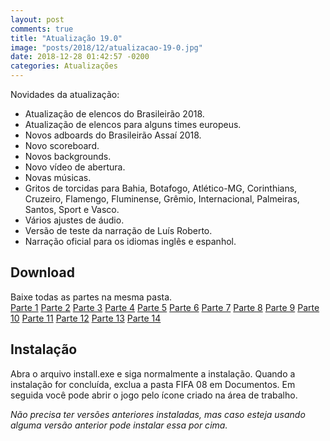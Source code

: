 ```yaml
---
layout: post
comments: true
title: "Atualização 19.0"
image: "posts/2018/12/atualizacao-19-0.jpg"
date: 2018-12-28 01:42:57 -0200
categories: Atualizações
---
```


Novidades da atualização:
- Atualização de elencos do Brasileirão 2018.
- Atualização de elencos para alguns times europeus.
- Novos adboards do Brasileirão Assaí 2018.
- Novo scoreboard.
- Novos backgrounds.
- Novo vídeo de abertura.
- Novas músicas.
- Gritos de torcidas para Bahia, Botafogo, Atlético-MG, Corinthians, Cruzeiro, Flamengo, Fluminense, Grêmio, Internacional, Palmeiras, Santos, Sport e Vasco.
- Vários ajustes de áudio.
- Versão de teste da narração de Luís Roberto.
- Narração oficial para os idiomas inglês e espanhol.
<h2>Download</h2>
Baixe todas as partes na mesma pasta.
<div class="download">
  <a class="download-button" href="http://bit.ly/2AeutDh" data-filesize="300 MB">Parte 1</a>
  <a class="download-button" href="http://bit.ly/2RhzkNP" data-filesize="300 MB">Parte 2</a>
  <a class="download-button" href="http://bit.ly/2GEwEFR" data-filesize="300 MB">Parte 3</a>
  <a class="download-button" href="http://bit.ly/2Q5ZNJA" data-filesize="300 MB">Parte 4</a>
  <a class="download-button" href="http://bit.ly/2QU2Ee6" data-filesize="300 MB">Parte 5</a>
  <a class="download-button" href="http://bit.ly/2Q5ZOx8" data-filesize="300 MB">Parte 6</a>
  <a class="download-button" href="http://bit.ly/2rUs8ce" data-filesize="300 MB">Parte 7</a>
  <a class="download-button" href="http://bit.ly/2ShVnkR" data-filesize="300 MB">Parte 8</a>
  <a class="download-button" href="http://bit.ly/2AiMEYR" data-filesize="300 MB">Parte 9</a>
  <a class="download-button" href="http://bit.ly/2V5UWvT" data-filesize="300 MB">Parte 10</a>
  <a class="download-button" href="http://bit.ly/2Q3aQmX" data-filesize="300 MB">Parte 11</a>
  <a class="download-button" href="http://bit.ly/2QPLkXA" data-filesize="292.85 MB">Parte 12</a>
  <a class="download-button" href="http://bit.ly/2Afb4lS" data-filesize="1.11 MB">Parte 13</a>
  <a class="download-button" href="http://bit.ly/2EL0Ywd" data-filesize="1.71 MB">Parte 14</a>
</div>
<h2>Instalação</h2>
Abra o arquivo install.exe e siga normalmente a instalação.  
Quando a instalação for concluída, exclua a pasta FIFA 08 em Documentos. Em seguida você pode abrir o jogo pelo ícone criado na área de trabalho.  

<i>Não precisa ter versões anteriores instaladas, mas caso esteja usando alguma versão anterior pode instalar essa por cima.</i>
